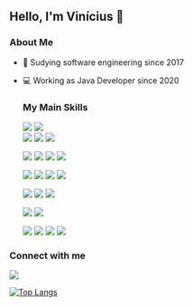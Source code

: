 ## Hello, I'm Vinícius 👋

<!--
**Vinicius-Lombardi-Araujo/Vinicius-Lombardi-Araujo** is a ✨ _special_ ✨ repository because its `README.md` (this file) appears on your GitHub profile.

Here are some ideas to get you started:

- 🔭 Studying software engineering since 2017
- 🌱 I’m currently learning ...
- 🤔 I’m looking for help with ...
- 💬 Ask me about ...
- 📫 How to reach me: ...
- ⚡ Fun fact: ...
-->

<h3 align="left">About Me</h3>

- 📖 Sudying software engineering since 2017
- 💻 Working as Java Developer since 2020

  <h3 align="left">My Main Skills</h3>

  ![](https://img.shields.io/badge/java-%23ED8B00.svg?style=for-the-badge&logo=openjdk&logoColor=white) 
  ![](https://img.shields.io/badge/spring-%236DB33F.svg?style=for-the-badge&logo=spring&logoColor=white)  
  ![](https://img.shields.io/badge/Spring%20Boot-6DB33F.svg?style=for-the-badge&logo=Spring-Boot&logoColor=white)
  ![](https://img.shields.io/badge/Hibernate-59666C?style=for-the-badge&logo=Hibernate&logoColor=white)
  ![](https://img.shields.io/badge/JUnit5-25A162.svg?style=for-the-badge&logo=JUnit5&logoColor=white)

  ![](https://img.shields.io/badge/html5-%23E34F26.svg?style=for-the-badge&logo=html5&logoColor=white)
  ![](https://img.shields.io/badge/css3-%231572B6.svg?style=for-the-badge&logo=css3&logoColor=white)
  ![](https://img.shields.io/badge/javascript-%23323330.svg?style=for-the-badge&logo=javascript&logoColor=%23F7DF1E)
  ![](https://img.shields.io/badge/-cypress-%23E5E5E5?style=for-the-badge&logo=cypress&logoColor=058a5e)

  ![](https://img.shields.io/badge/Oracle-F80000.svg?style=for-the-badge&logo=Oracle&logoColor=white)
  ![](https://img.shields.io/badge/MySQL-4479A1.svg?style=for-the-badge&logo=MySQL&logoColor=white)
  ![](https://img.shields.io/badge/PostgreSQL-4169E1.svg?style=for-the-badge&logo=PostgreSQL&logoColor=white)
  ![](https://img.shields.io/badge/MongoDB-47A248.svg?style=for-the-badge&logo=MongoDB&logoColor=white)

  ![](https://img.shields.io/badge/Docker-2496ED.svg?style=for-the-badge&logo=Docker&logoColor=white)
  ![](https://img.shields.io/badge/AWS-%23FF9900.svg?style=for-the-badge&logo=amazon-aws&logoColor=white)
  ![](https://img.shields.io/badge/azure-%230072C6.svg?style=for-the-badge&logo=microsoftazure&logoColor=white)
  
  ![](https://img.shields.io/badge/Apache%20Maven-C71A36.svg?style=for-the-badge&logo=Apache-Maven&logoColor=white)
  ![](https://img.shields.io/badge/Gradle-02303A.svg?style=for-the-badge&logo=Gradle&logoColor=white)

  ![](https://img.shields.io/badge/Git-F05032.svg?style=for-the-badge&logo=Git&logoColor=white)
  ![](https://img.shields.io/badge/GitHub-181717.svg?style=for-the-badge&logo=GitHub&logoColor=white)
  ![](https://img.shields.io/badge/Postman-FF6C37.svg?style=for-the-badge&logo=Postman&logoColor=white)
  ![](https://img.shields.io/badge/IntelliJ%20IDEA-000000.svg?style=for-the-badge&logo=IntelliJ-IDEA&logoColor=white)
  
<h3 align="left">Connect with me</h3>
<p align="left">
<a href="https://[www.linkedin.com/in/seu-usuário-linkedln-aqui](https://www.linkedin.com/in/vin%C3%ADcius-lombardi-ara%C3%BAjo-470964205/)" target="_blank"><img loading="lazy" src="https://img.shields.io/badge/-LinkedIn-%230077B5?style=for-the-badge&logo=linkedin&logoColor=white" target="_blank"></a>
</p>

[![Top Langs](https://github-readme-stats.vercel.app/api/top-langs/?username=Vinicius-Lombardi-Araujo)](https://github.com/anuraghazra/github-readme-stats)
